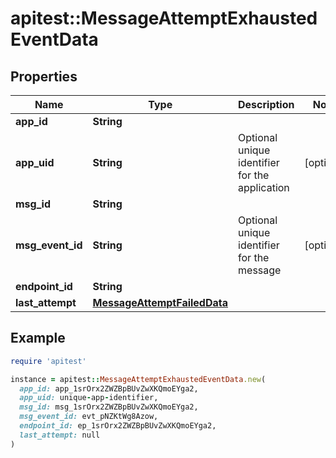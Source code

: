 # apitest::MessageAttemptExhaustedEventData

## Properties

| Name | Type | Description | Notes |
| ---- | ---- | ----------- | ----- |
| **app_id** | **String** |  |  |
| **app_uid** | **String** | Optional unique identifier for the application | [optional] |
| **msg_id** | **String** |  |  |
| **msg_event_id** | **String** | Optional unique identifier for the message | [optional] |
| **endpoint_id** | **String** |  |  |
| **last_attempt** | [**MessageAttemptFailedData**](MessageAttemptFailedData.md) |  |  |

## Example

```ruby
require 'apitest'

instance = apitest::MessageAttemptExhaustedEventData.new(
  app_id: app_1srOrx2ZWZBpBUvZwXKQmoEYga2,
  app_uid: unique-app-identifier,
  msg_id: msg_1srOrx2ZWZBpBUvZwXKQmoEYga2,
  msg_event_id: evt_pNZKtWg8Azow,
  endpoint_id: ep_1srOrx2ZWZBpBUvZwXKQmoEYga2,
  last_attempt: null
)
```

